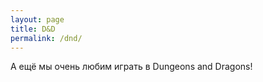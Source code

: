 ```yaml
---
layout: page
title: D&D
permalink: /dnd/
---
```


А ещё мы очень любим играть в Dungeons and Dragons!
